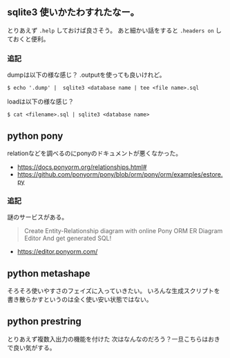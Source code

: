 ## sqlite3 使いかたわすれたなー。

とりあえず `.help` しておけば良さそう。
あと細かい話をすると `.headers on` しておくと便利。

### 追記

dumpは以下の様な感じ？ .outputを使っても良いけれど。

```console
$ echo '.dump' |  sqlite3 <database name | tee <file name>.sql
```

loadは以下の様な感じ？

```
$ cat <filename>.sql | sqlite3 <database name>
```

## python pony

relationなどを調べるのにponyのドキュメントが悪くなかった。

- https://docs.ponyorm.org/relationships.html#
- https://github.com/ponyorm/pony/blob/orm/pony/orm/examples/estore.py

### 追記

謎のサービスがある。

> Create Entity-Relationship diagram with online Pony ORM ER Diagram Editor And get generated SQL!

- https://editor.ponyorm.com/

## python metashape

そろそろ使いやすさのフェイズに入っていきたい。
いろんな生成スクリプトを書き散らかすというのは全く使い安い状態ではない。

## python prestring

とりあえず複数入出力の機能を付けた
次はなんなのだろう？一旦こちらはおきで良い気がする。
